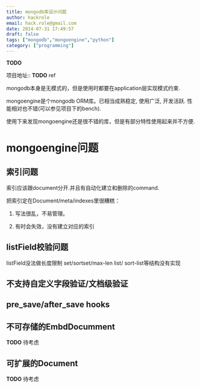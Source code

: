 ```yaml
---
title: mongodb库设计问题
author: hackrole
email: hack.role@gmail.com
date: 2014-07-31 17:49:57
draft: false
tags: ["mongodb","mongoengine","python"]
category: ["programming"]
---
```





**TODO**

项目地址:: **TODO** ref

mongodb本身是无模式的，但是使用时都要在application层实现模式约束.

mongoengine是个mongodb ORM库。已相当成熟稳定, 使用广泛, 开发活跃.
性能相对也不错(可以参见项目下的bench).

使用下来发现mongoengine还是很不错的库，但是有部分特性使用起来并不方便.

# mongoengine问题

## 索引问题

索引应该跟document分开.并且有自动化建立和删除的command.

把索引定在Document/meta/indexes里很糟糕：

1) 写法很乱，不易管理。

2) 有时会失效，没有建立对应的索引

## listField校验问题

listField没法做长度限制
set/sortset/max-len list/ sort-list等结构没有实现

## 不支持自定义字段验证/文档级验证


## pre_save/after_save hooks


## 不可存储的EmbdDocumment
**TODO** 待考虑

## 可扩展的Document
**TODO** 待考虑
